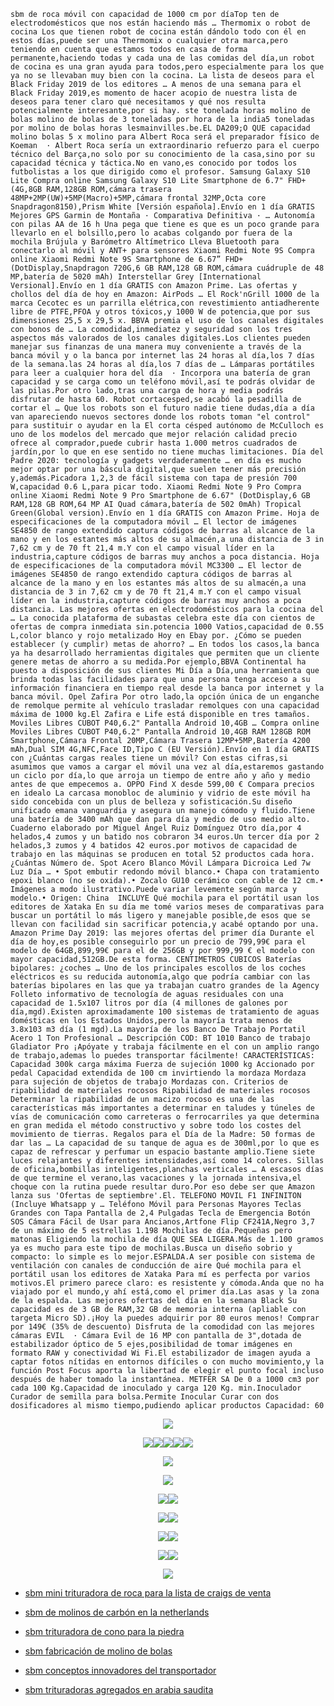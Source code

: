 
```
sbm de roca móvil con capacidad de 1000 cm por díaTop ten de electrodomésticos que nos están haciendo más … Thermomix o robot de cocina Los que tienen robot de cocina están dándolo todo con él en estos días,puede ser una Thermomix o cualquier otra marca,pero teniendo en cuenta que estamos todos en casa de forma permanente,haciendo todas y cada una de las comidas del día,un robot de cocina es una gran ayuda para todos,pero especialmente para los que ya no se llevaban muy bien con la cocina. La lista de deseos para el Black Friday 2019 de los editores … A menos de una semana para el Black Friday 2019,es momento de hacer acopio de nuestra lista de deseos para tener claro qué necesitamos y qué nos resulta potencialmente interesante,por si hay. ste tonelada horas molino de bolas molino de bolas de 3 toneladas por hora de la india5 toneladas por molino de bolas horas lesmainvilles.be.EL DA209;O QUE capacidad molino bolas 5 x molino para Albert Roca será el preparador físico de Koeman  · Albert Roca sería un extraordinario refuerzo para el cuerpo técnico del Barça,no solo por su conocimiento de la casa,sino por su capacidad técnica y táctica.No en vano,es conocido por todos los futbolistas a los que dirigido como el profesor. Samsung Galaxy S10 Lite Compra online Samsung Galaxy S10 Lite Smartphone de 6.7" FHD+ (4G,8GB RAM,128GB ROM,cámara trasera 48MP+2MP(UW)+5MP(Macro)+5MP,cámara frontal 32MP,Octa core Snapdragon8150),Prism White [Versión española].Envío en 1 día GRATIS Mejores GPS Garmin de Montaña · Comparativa Definitiva · … Autonomía con pilas AA de 16 h Una pega que tiene es que es un poco grande para llevarlo en el bolsillo,pero lo acabas colgando por fuera de la mochila Brújula y Barómetro Altímetrico Lleva Bluetooth para conectarlo al móvil y ANT+ para sensores Xiaomi Redmi Note 9S Compra online Xiaomi Redmi Note 9S Smartphone de 6.67” FHD+ (DotDisplay,Snapdragon 720G,6 GB RAM,128 GB ROM,cámara cuádruple de 48 MP,batería de 5020 mAh) Interstellar Grey [International Versional].Envío en 1 día GRATIS con Amazon Prime. Las ofertas y chollos del día de hoy en Amazon: AirPods … El Rock'nGrill 1000 de la marca Cecotec es un parrilla elétrica,con revestimiento antiadherente libre de PTFE,PFOA y otros tóxicos,y 1000 W de potencia,que por sus dimensiones 25,5 x 29,5 x. BBVA premia el uso de los canales digitales con bonos de … La comodidad,inmediatez y seguridad son los tres aspectos más valorados de los canales digitales.Los clientes pueden manejar sus finanzas de una manera muy conveniente a través de la banca móvil y o la banca por internet las 24 horas al día,los 7 días de la semana.las 24 horas al día,los 7 días de … Lámparas portátiles para leer a cualquier hora del día  · Incorpora una batería de gran capacidad y se carga como un teléfono móvil,así te podrás olvidar de las pilas.Por otro lado,tras una carga de hora y media podrás disfrutar de hasta 60. Robot cortacesped,se acabó la pesadilla de cortar el … Que los robots son el futuro nadie tiene dudas,día a día van apareciendo nuevos sectores donde los robots toman "el control" para sustituir o ayudar en la El corta césped autónomo de McCulloch es uno de los modelos del mercado que mejor relación calidad precio ofrece al comprador,puede cubrir hasta 1.000 metros cuadrados de jardín,por lo que en ese sentido no tiene muchas limitaciones. Día del Padre 2020: tecnología y gadgets verdaderamente … en día es mucho mejor optar por una báscula digital,que suelen tener más precisión y,además.Picadora 1,2,3 de fácil sistema con tapa de presión 700 W,capacidad 0.6 L,para picar todo. Xiaomi Redmi Note 9 Pro Compra online Xiaomi Redmi Note 9 Pro Smartphone de 6.67" (DotDisplay,6 GB RAM,128 GB ROM,64 MP AI Quad cámara,batería de 502 0mAh) Tropical Green(Global version).Envío en 1 día GRATIS con Amazon Prime. Hoja de especificaciones de la computadora móvil … El lector de imágenes SE4850 de rango extendido captura códigos de barras al alcance de la mano y en los estantes más altos de su almacén,a una distancia de 3 in 7,62 cm y de 70 ft 21,4 m.Y con el campo visual líder en la industria,capture códigos de barras muy anchos a poca distancia. Hoja de especificaciones de la computadora móvil MC3300 … El lector de imágenes SE4850 de rango extendido captura códigos de barras al alcance de la mano y en los estantes más altos de su almacén,a una distancia de 3 in 7,62 cm y de 70 ft 21,4 m.Y con el campo visual líder en la industria,capture códigos de barras muy anchos a poca distancia. Las mejores ofertas en electrodomésticos para la cocina del … La conocida plataforma de subastas celebra este día con cientos de ofertas de compra inmediata sin.potencia 1000 Vatios,capacidad de 0.55 L,color blanco y rojo metalizado Hoy en Ebay por. ¿Cómo se pueden establecer (y cumplir) metas de ahorro? … En todos los casos,la banca ya ha desarrollado herramientas digitales que permiten que un cliente genere metas de ahorro a su medida.Por ejemplo,BBVA Continental ha puesto a disposición de sus clientes Mi Día a Día,una herramienta que brinda todas las facilidades para que una persona tenga acceso a su información financiera en tiempo real desde la banca por internet y la banca móvil. Opel Zafira Por otro lado,la opción única de un enganche de remolque permite al vehículo trasladar remolques con una capacidad máxima de 1000 kg.El Zafira e Life está disponible en tres tamaños. Moviles Libres CUBOT P40,6.2" Pantalla Android 10,4GB … Compra online Moviles Libres CUBOT P40,6.2" Pantalla Android 10,4GB RAM 128GB ROM Smartphone,Cámara Frontal 20MP,Cámara Trasera 12MP+5MP,Batería 4200 mAh,Dual SIM 4G,NFC,Face ID,Tipo C (EU Versión).Envío en 1 día GRATIS con ¿Cuántas cargas reales tiene un móvil? Con estas cifras,si asumimos que vamos a cargar el móvil una vez al día,estaremos gastando un ciclo por día,lo que arroja un tiempo de entre año y año y medio antes de que empecemos a. OPPO Find X desde 599,00 € Compara precios en idealo La carcasa monobloc de aluminio y vidrio de este móvil ha sido concebida con un plus de belleza y sofisticación.Su diseño unificado emana vanguardia y asegura un manejo cómodo y fluido.Tiene una batería de 3400 mAh que dan para día y medio de uso medio alto. Cuaderno elaborado por Miguel Ángel Ruiz Domínguez Otro día,por 4 helados,4 zumos y un batido nos cobraron 34 euros.Un tercer día por 2 helados,3 zumos y 4 batidos 42 euros.por motivos de capacidad de trabajo en las máquinas se producen en total 52 productos cada hora.¿Cuántas Número de. Spot Acero Blanco Móvil Lámpara Dicroica Led 7w Luz Día … • Spot embutir redondo móvil blanco.• Chapa con tratamiento epoxi blanco (no se oxida).• Zocalo GU10 cerámico con cable de 12 cm.• Imágenes a modo ilustrativo.Puede variar levemente según marca y modelo.• Origen: China  INCLUYE Qué mochila para el portátil usan los editores de Xataka En su día me tomé varios meses de comparativas para buscar un portátil lo más ligero y manejable posible,de esos que se llevan con facilidad sin sacrificar potencia,y acabé optando por una. Amazon Prime Day 2019: las mejores ofertas del primer día Durante el día de hoy,es posible conseguirlo por un precio de 799,99€ para el modelo de 64GB,899,99€ para el de 256GB y por 999,99 € el modelo con mayor capacidad,512GB.De esta forma. CENTIMETROS CUBICOS Baterías bipolares: ¿coches … Uno de los principales escollos de los coches eléctricos es su reducida autonomía,algo que podría cambiar con las baterías bipolares en las que ya trabajan cuatro grandes de la Agency Folleto informativo de tecnología de aguas residuales con una capacidad de 1.5x107 litros por día (4 millones de galones por día,mgd).Existen aproximadamente 100 sistemas de tratamiento de aguas domésticas en los Estados Unidos,pero la mayoría trata menos de 3.8x103 m3 día (1 mgd).La mayoría de los Banco De Trabajo Portatil Acero 1 Ton Profesional … Descripción COD: BT 1010 Banco de trabajo Gladiator Pro ¡Apóyate y trabaja fácilmente en el con un amplio rango de trabajo,ademas lo puedes transportar fácilmente! CARACTERÍSTICAS: Capacidad 300k carga máxima Fuerza de sujeción 1000 kg Accionado por pedal Capacidad extendida de 100 cm invirtiendo la mordaza Mordaza para sujeción de objetos de trabajo Mordazas con. Criterios de ripabilidad de materiales rocosos Ripabilidad de materiales rocosos Determinar la ripabilidad de un macizo rocoso es una de las características más importantes a determinar en taludes y túneles de vías de comunicación como carreteras o ferrocarriles ya que determina en gran medida el método constructivo y sobre todo los costes del movimiento de tierras. Regalos para el Día de la Madre: 50 formas de dar las … La capacidad de su tanque de agua es de 300ml,por lo que es capaz de refrescar y perfumar un espacio bastante amplio.Tiene siete luces relajantes y diferentes intensidades,así como 14 colores. Sillas de oficina,bombillas inteligentes,planchas verticales … A escasos días de que termine el verano,las vacaciones y la jornada intensiva,el choque con la rutina puede resultar duro.Por eso debe ser que Amazon lanza sus 'Ofertas de septiembre'.El. TELEFONO MOVIL F1 INFINITON (Incluye Whatsapp y … Teléfono Móvil para Personas Mayores Teclas Grandes con Tapa Pantalla de 2,4 Pulgadas Tecla de Emergencia Botón SOS Cámara Fácil de Usar para Ancianos,Artfone Flip CF241A,Negro 3,7 de un máximo de 5 estrellas 1.198 Mochilas de día.Pequeñas pero matonas Eligiendo la mochila de día QUE SEA LIGERA.Más de 1.100 gramos ya es mucho para este tipo de mochilas.Busca un diseño sobrio y compacto: lo simple es lo mejor.ESPALDA.A ser posible con sistema de ventilación con canales de conducción de aire Qué mochila para el portátil usan los editores de Xataka Para mí es perfecta por varios motivos.El primero parece claro: es resistente y cómoda.Anda que no ha viajado por el mundo,y ahí está,como el primer día.Las asas y la zona de la espalda. Las mejores ofertas del día en la semana Black Su capacidad es de 3 GB de RAM,32 GB de memoria interna (apliable con targeta Micro SD).¡Hoy la puedes adquirir por 80 euros menos! Comprar por 149€ (35% de descuento) Disfruta de la comodidad con las mejores cámaras EVIL  · Cámara Evil de 16 MP con pantalla de 3",dotada de estabilizador óptico de 5 ejes,posibilidad de tomar imágenes en formato RAW y conectividad Wi Fi.El estabilizador de imagen ayuda a captar fotos nítidas en entornos difíciles o con mucho movimiento,y la función Post Focus aporta la libertad de elegir el punto focal incluso después de haber tomado la instantánea. METFER SA De 0 a 1000 cm3 por cada 100 Kg.Capacidad de inoculado y carga 120 Kg. min.Inoculador Curador de semilla para bolsa.Permite Inocular Curar con dos dosificadores al mismo tiempo,pudiendo aplicar productos Capacidad: 60 
```

<div align="center">

<a href="https://es-crusher.shibang-china.com/github&k=sbm+de+roca+m%C3%B3vil+con+capacidad+de+1000+cm+por+d%C3%ADa"><img src="https://static.shibang-china.com/es/crusher/logo.jpg"></a>

<a href="https://es-crusher.shibang-china.com/github&k=sbm+de+roca+m%C3%B3vil+con+capacidad+de+1000+cm+por+d%C3%ADa"><img src="https://static.shibang-china.com/es/crusher/index.jpg"></a><a href="https://es-crusher.shibang-china.com/material.htmlgithub&k=sbm+de+roca+m%C3%B3vil+con+capacidad+de+1000+cm+por+d%C3%ADa"><img src="https://static.shibang-china.com/es/crusher/material.jpg"></a><a href="https://es-crusher.shibang-china.com/application.htmlgithub&k=sbm+de+roca+m%C3%B3vil+con+capacidad+de+1000+cm+por+d%C3%ADa"><img src="https://static.shibang-china.com/es/crusher/application.jpg"></a><a href="https://es-crusher.shibang-china.com/aboutus.htmlgithub&k=sbm+de+roca+m%C3%B3vil+con+capacidad+de+1000+cm+por+d%C3%ADa"><img src="https://static.shibang-china.com/es/crusher/aboutus.jpg"></a><a href="https://es-crusher.shibang-china.com/contact.htmlgithub&k=sbm+de+roca+m%C3%B3vil+con+capacidad+de+1000+cm+por+d%C3%ADa"><img src="https://static.shibang-china.com/es/crusher/contact.jpg"></a>

<a href="https://es-crusher.shibang-china.com/github&k=sbm+de+roca+m%C3%B3vil+con+capacidad+de+1000+cm+por+d%C3%ADa"><img src="https://static.shibang-china.com/es/crusher/banner.jpg"></a>

<a href="https://swt.shibang-china.com/github&k=sbm+de+roca+m%C3%B3vil+con+capacidad+de+1000+cm+por+d%C3%ADa"><img src="https://static.shibang-china.com/es/crusher/text.jpg"></a>

<a href="https://swt.shibang-china.com/github&k=sbm+de+roca+m%C3%B3vil+con+capacidad+de+1000+cm+por+d%C3%ADa"><img src="https://static.shibang-china.com/es/crusher/chat.jpg"></a><a href="https://es-crusher.shibang-china.com/contact.htmlgithub&k=sbm+de+roca+m%C3%B3vil+con+capacidad+de+1000+cm+por+d%C3%ADa"><img src="https://static.shibang-china.com/es/crusher/message.jpg"></a>

<a href="https://es-crusher.shibang-china.com/products/pe.htmlgithub&k=sbm+de+roca+m%C3%B3vil+con+capacidad+de+1000+cm+por+d%C3%ADa"><img src="https://static.shibang-china.com/es/crusher/pe.jpg"></a><a href="https://es-crusher.shibang-china.com/products/pf.htmlgithub&k=sbm+de+roca+m%C3%B3vil+con+capacidad+de+1000+cm+por+d%C3%ADa"><img src="https://static.shibang-china.com/es/crusher/pf.jpg"></a>

<a href="https://es-crusher.shibang-china.com/products/hpt.htmlgithub&k=sbm+de+roca+m%C3%B3vil+con+capacidad+de+1000+cm+por+d%C3%ADa"><img src="https://static.shibang-china.com/es/crusher/hpt.jpg"></a><a href="https://es-crusher.shibang-china.com/products/vsi.htmlgithub&k=sbm+de+roca+m%C3%B3vil+con+capacidad+de+1000+cm+por+d%C3%ADa"><img src="https://static.shibang-china.com/es/crusher/vsi.jpg"></a>

<a href="https://es-crusher.shibang-china.com/products/klv.htmlgithub&k=sbm+de+roca+m%C3%B3vil+con+capacidad+de+1000+cm+por+d%C3%ADa"><img src="https://static.shibang-china.com/es/crusher/klv.jpg"></a><a href="https://es-crusher.shibang-china.com/products/portable.htmlgithub&k=sbm+de+roca+m%C3%B3vil+con+capacidad+de+1000+cm+por+d%C3%ADa"><img src="https://static.shibang-china.com/es/crusher/portable.jpg"></a>

<a href="https://swt.shibang-china.com/github&k=sbm+de+roca+m%C3%B3vil+con+capacidad+de+1000+cm+por+d%C3%ADa"><img src="https://static.shibang-china.com/es/crusher/case.jpg"></a>

</div>


* [sbm mini trituradora de roca para la lista de craigs de venta](sbm%20mini%20trituradora%20de%20roca%20para%20la%20lista%20de%20craigs%20de%20venta.md)

* [sbm de molinos de carbón en la netherlands](sbm%20de%20molinos%20de%20carb%C3%B3n%20en%20la%20netherlands.md)

* [sbm trituradora de cono para la piedra](sbm%20trituradora%20de%20cono%20para%20la%20piedra.md)

* [sbm fabricación de molino de bolas](sbm%20fabricaci%C3%B3n%20de%20molino%20de%20bolas.md)

* [sbm conceptos innovadores del transportador](sbm%20conceptos%20innovadores%20del%20transportador.md)

* [sbm trituradoras agregados en arabia saudita](sbm%20trituradoras%20agregados%20en%20arabia%20saudita.md)